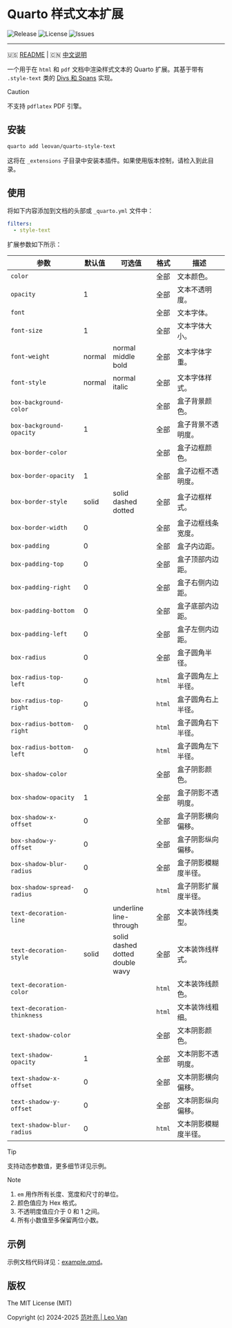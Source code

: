 # Quarto 样式文本扩展

![Release](https://img.shields.io/github/release/leovan/quarto-style-text.svg)
![License](https://img.shields.io/github/license/leovan/quarto-style-text.svg)
![Issues](https://img.shields.io/github/issues/leovan/quarto-style-text.svg)

---

🇺🇸 [README](README.md) | 🇨🇳 [中文说明](README.zh.md)

一个用于在 `html` 和 `pdf` 文档中渲染样式文本的 Quarto 扩展。其基于带有 `.style-text` 类的 [Divs 和 Spans](https://quarto.org/docs/authoring/markdown-basics.html#sec-divs-and-spans) 实现。

> [!CAUTION]
> 不支持 `pdflatex` PDF 引擎。

## 安装

```bash
quarto add leovan/quarto-style-text
```

这将在 `_extensions` 子目录中安装本插件。如果使用版本控制，请检入到此目录。

## 使用

将如下内容添加到文档的头部或 `_quarto.yml` 文件中：

```yml
filters:
  - style-text
```

扩展参数如下所示：

| 参数                        | 默认值 | 可选值                                          | 格式   | 描述                 |
| --------------------------- | ------ | ----------------------------------------------- | ------ | -------------------- |
| `color`                     |        |                                                 | 全部   | 文本颜色。           |
| `opacity`                   | 1      |                                                 | 全部   | 文本不透明度。       |
| `font`                      |        |                                                 | 全部   | 文本字体。           |
| `font-size`                 | 1      |                                                 | 全部   | 文本字体大小。       |
| `font-weight`               | normal | normal<br/>middle<br/>bold                      | 全部   | 文本字体字重。       |
| `font-style`                | normal | normal<br/>italic                               | 全部   | 文本字体样式。       |
| `box-background-color`      |        |                                                 | 全部   | 盒子背景颜色。       |
| `box-background-opacity`    | 1      |                                                 | 全部   | 盒子背景不透明度。   |
| `box-border-color`          |        |                                                 | 全部   | 盒子边框颜色。       |
| `box-border-opacity`        | 1      |                                                 | 全部   | 盒子边框不透明度。   |
| `box-border-style`          | solid  | solid<br/>dashed<br/>dotted                     | 全部   | 盒子边框样式。       |
| `box-border-width`          | 0      |                                                 | 全部   | 盒子边框线条宽度。   |
| `box-padding`               | 0      |                                                 | 全部   | 盒子内边距。         |
| `box-padding-top`           | 0      |                                                 | 全部   | 盒子顶部内边距。     |
| `box-padding-right`         | 0      |                                                 | 全部   | 盒子右侧内边距。     |
| `box-padding-bottom`        | 0      |                                                 | 全部   | 盒子底部内边距。     |
| `box-padding-left`          | 0      |                                                 | 全部   | 盒子左侧内边距。     |
| `box-radius`                | 0      |                                                 | 全部   | 盒子圆角半径。       |
| `box-radius-top-left`       | 0      |                                                 | `html` | 盒子圆角左上半径。   |
| `box-radius-top-right`      | 0      |                                                 | `html` | 盒子圆角右上半径。   |
| `box-radius-bottom-right`   | 0      |                                                 | `html` | 盒子圆角右下半径。   |
| `box-radius-bottom-left`    | 0      |                                                 | `html` | 盒子圆角左下半径。   |
| `box-shadow-color`          |        |                                                 | 全部   | 盒子阴影颜色。       |
| `box-shadow-opacity`        | 1      |                                                 | 全部   | 盒子阴影不透明度。   |
| `box-shadow-x-offset`       | 0      |                                                 | 全部   | 盒子阴影横向偏移。   |
| `box-shadow-y-offset`       | 0      |                                                 | 全部   | 盒子阴影纵向偏移。   |
| `box-shadow-blur-radius`    | 0      |                                                 | 全部   | 盒子阴影模糊度半径。 |
| `box-shadow-spread-radius`  | 0      |                                                 | `html` | 盒子阴影扩展度半径。 |
| `text-decoration-line`      |        | underline<br/>line-through                      | 全部   | 文本装饰线类型。     |
| `text-decoration-style`     | solid  | solid<br/>dashed<br/>dotted<br/>double<br/>wavy | 全部   | 文本装饰线样式。     |
| `text-decoration-color`     |        |                                                 | `html` | 文本装饰线颜色。     |
| `text-decoration-thinkness` |        |                                                 | `html` | 文本装饰线粗细。     |
| `text-shadow-color`         |        |                                                 | 全部   | 文本阴影颜色。       |
| `text-shadow-opacity`       | 1      |                                                 | 全部   | 文本阴影不透明度。   |
| `text-shadow-x-offset`      | 0      |                                                 | 全部   | 文本阴影横向偏移。   |
| `text-shadow-y-offset`      | 0      |                                                 | 全部   | 文本阴影纵向偏移。   |
| `text-shadow-blur-radius`   | 0      |                                                 | `html` | 文本阴影模糊度半径。 |

> [!TIP]
> 支持动态参数值，更多细节详见示例。

> [!NOTE]
>
> 1. `em` 用作所有长度、宽度和尺寸的单位。
> 2. 颜色值应为 Hex 格式。
> 3. 不透明度值应介于 0 和 1 之间。
> 4. 所有小数值至多保留两位小数。

## 示例

示例文档代码详见：[example.qmd](example.qmd)。

## 版权

The MIT License (MIT)

Copyright (c) 2024-2025 [范叶亮 | Leo Van](https://leovan.me)
